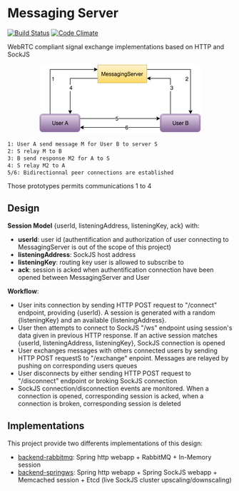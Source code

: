 # Messaging Server 
[![Build Status](https://travis-ci.org/zanni/messaging-server.svg?branch=master)](https://travis-ci.org/zanni/messaging-server) [![Code Climate](https://codeclimate.com/github/zanni/messaging-server/badges/gpa.svg)](https://codeclimate.com/github/zanni/messaging-server)

WebRTC compliant signal exchange implementations based on HTTP and SockJS

<p align="center">
  <img src="https://github.com/zanni/messaging-server/raw/master/webrtc.png?raw=true" alt="Sublime's custom image"/>
</p>

	1: User A send message M for User B to server S
	2: S relay M to B
	3: B send response M2 for A to S
	4: S relay M2 to A
	5/6: Bidirectionnal peer connections are established

Those prototypes permits communications 1 to 4

## Design

**Session Model** {userId, listeningAddress, listeningKey, ack} with:
- **userId**: user id (authentification and authorization of user connecting to MessagingServer is out of the scope of this project)
- **listeningAddress**: SockJS host address
- **listeningKey**: routing key user is allowed to subscribe to
- **ack**: session is acked when authentification connection have been opened between MessagingServer and User

**Workflow**:
- User inits connection by sending HTTP POST request to "/connect" endpoint, providing {userId}. A session is generated with a random {listeningKey} and an available {listeningAddress}.
- User then attempts to connect to SockJS "/ws" endpoint using session's data given in previous HTTP response. If an active session matches {userId, listeningAddress, listeningKey}, SockJS connection is opened
- User exchanges messages with others connected users by sending HTTP POST requestS to "/exchange" enpoint. Messages are relayed by pushing on corresponding users queues
- User disconnects by either sending HTTP POST request to "/disconnect" endpoint or broking SockJS connection
- SockJS connection/disconnection events are monitored. When a connection is opened, corresponding session is acked, when a connection is broken, corresponding session is deleted

## Implementations

This project provide two differents implementations of this design:
- [backend-rabbitmq](https://github.com/zanni/messaging-server/tree/master/backend-rabbitmq): Spring http webapp + RabbitMQ + In-Memory session 
- [backend-springws](https://github.com/zanni/messaging-server/tree/master/backend-springws): Spring http webapp + Spring SockJS webapp + Memcached session + Etcd (live SockJS cluster upscaling/downscaling)